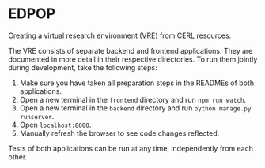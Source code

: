 # EDPOP

Creating a virtual research environment (VRE) from CERL resources.

The VRE consists of separate backend and frontend applications. They are documented in more detail in their respective directories. To run them jointly during development, take the following steps:

1. Make sure you have taken all preparation steps in the READMEs of both applications.
2. Open a new terminal in the `frontend` directory and run `npm run watch`.
3. Open a new terminal in the `backend` directory and run `python manage.py runserver`.
4. Open `localhost:8000`.
5. Manually refresh the browser to see code changes reflected.

Tests of both applications can be run at any time, independently from each other.
